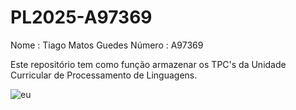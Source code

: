 # PL2025-A97369
Nome : Tiago Matos Guedes
Número : A97369

Este repositório tem como função armazenar os TPC's da Unidade Curricular de Processamento de Linguagens.

![eu](https://github.com/user-attachments/assets/c90bfde7-55cc-41ed-927c-8bc988d84250)
